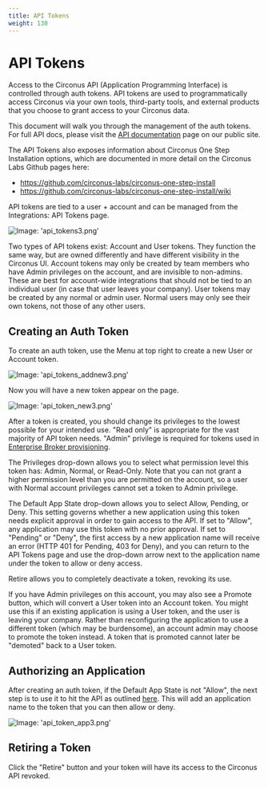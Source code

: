```yaml
---
title: API Tokens
weight: 130
---
```


# API Tokens

Access to the Circonus API (Application Programming Interface) is controlled through auth tokens. API tokens are used to programmatically access Circonus via your own tools, third-party tools, and external products that you choose to grant access to your Circonus data.

This document will walk you through the management of the auth tokens.  For full API docs, please visit the [API documentation](https://login.circonus.com/resources/api) page on our public site.

The API Tokens also exposes information about Circonus One Step Installation options, which are documented in more detail on the Circonus Labs Github pages here:
 * https://github.com/circonus-labs/circonus-one-step-install
 * https://github.com/circonus-labs/circonus-one-step-install/wiki

API tokens are tied to a user + account and can be managed from the Integrations: API Tokens page.

![Image: 'api_tokens3.png'](/images/circonus/api_tokens3.png)

Two types of API tokens exist: Account and User tokens. They function the same way, but are owned differently and have different visibility in the Circonus UI.  Account tokens may only be created by team members who have Admin privileges on the account, and are invisible to non-admins. These are best for account-wide integrations that should not be tied to an individual user (in case that user leaves your company). User tokens may be created by any normal or admin user. Normal users may only see their own tokens, not those of any other users.

## Creating an Auth Token

To create an auth token, use the Menu at top right to create a new User or Account token.

![Image: 'api_tokens_addnew3.png'](/images/circonus/api_tokens_addnew3.png)

Now you will have a new token appear on the page.

![Image: 'api_token_new3.png'](/images/circonus/api_token_new3.png)

After a token is created, you should change its privileges to the lowest possible for your intended use.  "Read only" is appropriate for the vast majority of API token needs. "Admin" privilege is required for tokens used in [Enterprise Broker provisioning](/circonus/administration/enterprise-brokers/#provision-the-broker).

The Privileges drop-down allows you to select what permission level this token has: Admin, Normal, or Read-Only.  Note that you can not grant a higher permission level than you are permitted on the account, so a user with Normal account privileges cannot set a token to Admin privilege.

The Default App State drop-down allows you to select Allow, Pending, or Deny. This setting governs whether a new application using this token needs explicit approval in order to gain access to the API. If set to "Allow", any application may use this token with no prior approval. If set to "Pending" or "Deny", the first access by a new application name will receive an error (HTTP 401 for Pending, 403 for Deny), and you can return to the API Tokens page and use the drop-down arrow next to the application name under the token to allow or deny access.

Retire allows you to completely deactivate a token, revoking its use.

If you have Admin privileges on this account, you may also see a Promote button, which will convert a User token into an Account token.  You might use this if an existing application is using a User token, and the user is leaving your company. Rather than reconfiguring the application to use a different token (which may be burdensome), an account admin may choose to promote the token instead. A token that is promoted cannot later be "demoted" back to a User token.

## Authorizing an Application

After creating an auth token, if the Default App State is not "Allow", the next step is to use it to hit the API as outlined [here](https://login.circonus.com/resources/api#authentication).  This will add an application name to the token that you can then allow or deny.

![Image: 'api_token_app3.png'](/images/circonus/api_token_app3.png)

## Retiring a Token

Click the "Retire" button and your token will have its access to the Circonus API revoked.
